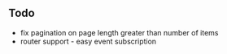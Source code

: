 ## Todo 
* fix pagination on page length greater than number of items
* router support - easy event subscription
